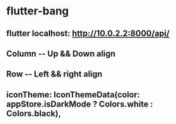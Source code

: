 # flutter-bang
## flutter localhost: http://10.0.2.2:8000/api/
## Column -- Up && Down align
## Row -- Left && right align
## iconTheme: IconThemeData(color: appStore.isDarkMode ? Colors.white : Colors.black),
